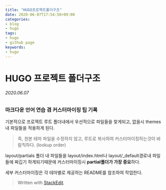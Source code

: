 ```yaml
---
title: "HUGO프로젝트폴더구조"
date: 2020-06-07T17:54:58+09:00
categories:
- blog
- hugo
tags:
- hugo
- github page
keywords:
- hugo
---
```


# HUGO 프로젝트 폴더구조   



###### 2020.06.07   

### 마크다운 언어 연습 겸 커스터마이징 팁 기록   

기본적으로 프로젝트 루트 폴더내에서 우선적으로 파일들을 찾게되고, 없을시 themes내 파일들을 적용하게 된다.    

> 즉, 원본 테마 파일을 수정하지 않고, 루트로 복사하여 커스터마이징하는것이 바람직하다. (lookup order)   

layout/partials 폴더 내 파일들을 layout/index.html나 layout/_default경로내 파일들에 짜깁기 하게되기때문에 커스터마이징시 **partial폴더가 가장 중요**하다.   

세부 커스터마이징은 각 테마별로 제공하는 README를 참조하여 작업한다.   


> Written with [StackEdit](https://stackedit.io/).